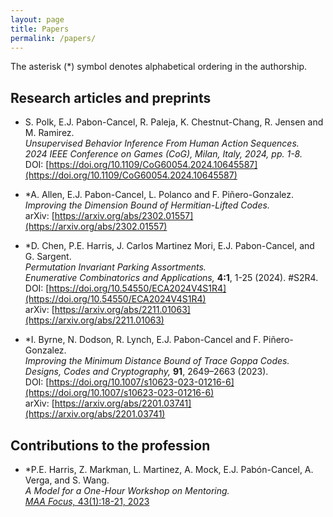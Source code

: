 ```yaml
---
layout: page
title: Papers
permalink: /papers/
---
```

The asterisk (\*) symbol denotes alphabetical ordering in the authorship.

## Research articles and preprints

- S. Polk, E.J. Pabon-Cancel, R. Paleja, K. Chestnut-Chang, R. Jensen and M. Ramirez.  
  *Unsupervised Behavior Inference From Human Action Sequences.*  
  *2024 IEEE Conference on Games (CoG), Milan, Italy, 2024, pp. 1-8.*  
  DOI: [https://doi.org/10.1109/CoG60054.2024.10645587](https://doi.org/10.1109/CoG60054.2024.10645587)

- \*A. Allen, E.J. Pabon-Cancel, L. Polanco and F. Piñero-Gonzalez.  
  *Improving the Dimension Bound of Hermitian-Lifted Codes.*  
  arXiv: [https://arxiv.org/abs/2302.01557](https://arxiv.org/abs/2302.01557)

- \*D. Chen, P.E. Harris, J. Carlos Martinez Mori, E.J. Pabon-Cancel, and G. Sargent.  
  *Permutation Invariant Parking Assortments.*  
  *Enumerative Combinatorics and Applications,* **4:1**, 1-25 (2024). #S2R4.  
  DOI: [https://doi.org/10.54550/ECA2024V4S1R4](https://doi.org/10.54550/ECA2024V4S1R4)  
  arXiv: [https://arxiv.org/abs/2211.01063](https://arxiv.org/abs/2211.01063)

- \*I. Byrne, N. Dodson, R. Lynch, E.J. Pabon-Cancel and F. Piñero-Gonzalez.  
  *Improving the Minimum Distance Bound of Trace Goppa Codes.*  
  *Designs, Codes and Cryptography,* **91**, 2649–2663 (2023).  
  DOI: [https://doi.org/10.1007/s10623-023-01216-6](https://doi.org/10.1007/s10623-023-01216-6)  
  arXiv: [https://arxiv.org/abs/2201.03741](https://arxiv.org/abs/2201.03741)

## Contributions to the profession
- \*P.E. Harris, Z. Markman, L. Martinez, A. Mock, E.J. Pabón-Cancel, A. Verga, and S. Wang.  
  *A Model for a One-Hour Workshop on Mentoring.*  
  [*MAA Focus,* 43(1):18-21, 2023](http://digitaleditions.walsworthprintgroup.com/publication/?m=7656&i=782706&p=18&ver=html5)
